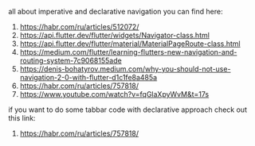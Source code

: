 all about imperative and declarative navigation you can find here:


1. https://habr.com/ru/articles/512072/
2. https://api.flutter.dev/flutter/widgets/Navigator-class.html
3. https://api.flutter.dev/flutter/material/MaterialPageRoute-class.html
4. https://medium.com/flutter/learning-flutters-new-navigation-and-routing-system-7c9068155ade
5. https://denis-bohatyrov.medium.com/why-you-should-not-use-navigation-2-0-with-flutter-d1c1fe8a485a
6. https://habr.com/ru/articles/757818/
7. https://www.youtube.com/watch?v=fqGlaXpyWvM&t=17s



if you want to do some tabbar code with declarative approach check out this link:

1. https://habr.com/ru/articles/757818/